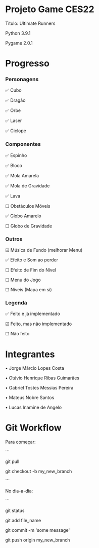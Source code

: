 # Projeto Game CES22

Título: Ultimate Runners

Python 3.9.1

Pygame 2.0.1

# Progresso

### Personagens

✅ Cubo

✅ Dragão

✅ Orbe

✅ Laser

✅ Ciclope

### Componentes

✅ Espinho

✅ Bloco

✅ Mola Amarela

✅ Mola de Gravidade

✅ Lava

☐ Obstáculos Móveis

✅ Globo Amarelo

☐ Globo de Gravidade

### Outros

☑ Música de Fundo (melhorar Menu)

✅ Efeito e Som ao perder

☐ Efeito de Fim do Nível

☐ Menu do Jogo

☐ Níveis (Mapa em si)

### Legenda

✅ Feito e já implementado

☑ Feito, mas não implementado

☐ Não feito

# Integrantes

  • Jorge Márcio Lopes Costa
  
  • Otávio Henrique Ribas Guimarães
  
  • Gabriel Tostes Messias Pereira
  
  • Mateus Nobre Santos
  
  • Lucas Inamine de Angelo

# Git Workflow

  Para começar:
  
  ´´´
  
  git pull
  
  git checkout -b my_new_branch

  ´´´

No dia-a-dia:

´´´

git status

git add file_name

git commit -m 'some message'

git push origin my_new_branch
